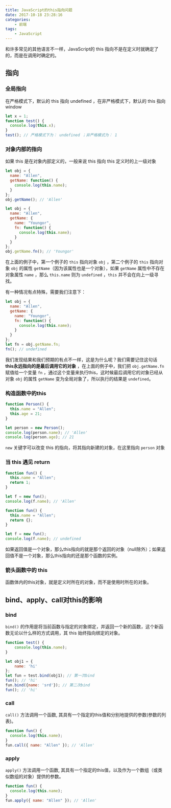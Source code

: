 ```yaml
---
title: JavaScript的this指向问题
date: 2017-10-18 23:28:16
categories:
    - 前端
tags:
    - JavaScript
---
```


和许多常见的其他语言不一样，JavaScript的 this 指向不是在定义时就确定了的，而是在调用时确定的。

## 指向

### 全局指向

在严格模式下，默认的 this 指向 undefined ，在非严格模式下，默认的 this 指向 window

<!-- more -->

```javascript
let x = 1;
function test() {
  console.log(this.x);
}
test(); // 严格模式下为： undefined ；非严格模式为： 1
```
### 对象内部的指向

如果 this 是在对象内部定义的，一般来说 this 指向 this 定义时的上一级对象

```javascript
let obj = {
  name: "Allen",
  getName: function() {
    console.log(this.name);
  }
};
obj.getName(); // 'Allen'
```

```javascript
let obj = {
  name: "Allen",
  getName: {
    name: "Youngor",
    fn: function() {
      console.log(this.name);
    }
  }
};
obj.getName.fn(); // 'Youngor'
```

在上面的例子中，第一个例子的 `this` 指向对象 `obj` ，第二个例子的 `this` 指向对象 `obj` 的属性 `getName`（因为该属性也是一个对象），如果 `getName` 属性中不存在对象属性 `name` ，那么 `this.name` 则为 `undefined` ，`this` 并不会在向上一级寻找。

有一种情况有点特殊，需要我们注意下：

```javascript
let obj = {
  name: "Allen",
  getName: {
    name: "Youngor",
    fn: function() {
      console.log(this.name);
    }
  }
};
let fn = obj.getName.fn;
fn(); // undefined
```

我们发现结果和我们预期的有点不一样，这是为什么呢？我们需要记住这句话 **this永远指向的是最后调用它的对象** ，在上面的例子中，我们把 `obj.getName.fn` 赋值给一个变量 `fn` ，通过这个变量来执行this，这时候最后调用它的对象已经从对象 `obj` 的属性 `getName` 变为全局对象了，所以执行的结果是 `undefined`。

### 构造函数中的this

```javascript
function Person() {
  this.name = "Allen";
  this.age = 21;
}

let person = new Person();
console.log(person.name); // 'Allen'
console.log(person.age); // 21
```

`new` 关键字可以改变 this 的指向，将其指向新建的对象，在这里指向 `person` 对象

### 当 this 遇见 return

```javascript
function fun() {
  this.name = "Allen";
  return 1;
}

let f = new fun();
console.log(f.name); // 'Allen'
```

```javascript
function fun() {
  this.name = "Allen";
  return {};
}

let f = new fun();
console.log(f.name); // undefined
```

如果返回值是一个对象，那么this指向的就是那个返回的对象（null除外）；如果返回值不是一个对象，那么this指向的还是那个函数的实例。

### 箭头函数中的 this

函数体内的this对象，就是定义时所在的对象，而不是使用时所在的对象。 

## bind、apply、call对this的影响

### bind
`bind()`  的作用是将当前函数与指定的对象绑定，并返回一个新的函数，这个新函数无论以什么样的方式调用，其 this 始终指向绑定的对象。

```javascript
function test() {
    console.log(this.name);
}

let obj1 = {
    name: 'hi'
};
let fun = test.bind(obj1); // 第一次bind
fun(); // 'hi'
fun.bind({name: 'srd'}); // 第二次bind
fun(); // 'hi'
```

### call

`call()` 方法调用一个函数, 其具有一个指定的this值和分别地提供的参数(参数的列表)。

```javascript
function fun() {
  console.log(this.name);
}
fun.call({ name: "Allen" }); // 'Allen'
```

### apply

`apply()` 方法调用一个函数, 其具有一个指定的this值，以及作为一个数组（或类似数组的对象）提供的参数。

```javascript
function fun() {
  console.log(this.name);
}
fun.apply({ name: "Allen" }); // 'Allen'
```